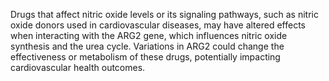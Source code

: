 Drugs that affect nitric oxide levels or its signaling pathways, such as nitric oxide donors used in cardiovascular diseases, may have altered effects when interacting with the ARG2 gene, which influences nitric oxide synthesis and the urea cycle. Variations in ARG2 could change the effectiveness or metabolism of these drugs, potentially impacting cardiovascular health outcomes.